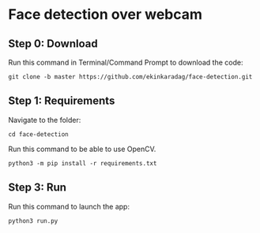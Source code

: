 # Face detection over webcam

## Step 0: Download
Run this command in Terminal/Command Prompt to download the code:
```
git clone -b master https://github.com/ekinkaradag/face-detection.git
```

## Step 1: Requirements
Navigate to the folder:
```
cd face-detection
```

Run this command to be able to use OpenCV.
```
python3 -m pip install -r requirements.txt
```

## Step 3: Run
Run this command to launch the app:
```
python3 run.py
```